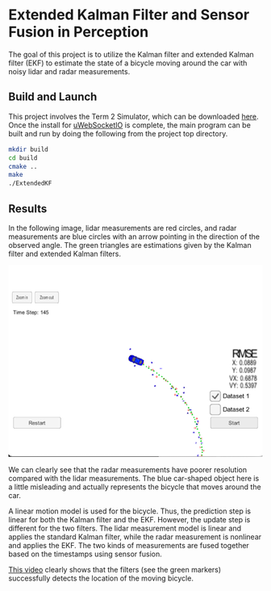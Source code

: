 # Extended Kalman Filter and Sensor Fusion in Perception

The goal of this project is to utilize the Kalman filter and extended Kalman filter (EKF) to estimate the state of a bicycle moving around the car with noisy lidar and radar measurements.

## Build and Launch

This project involves the Term 2 Simulator, which can be downloaded [here](https://github.com/udacity/self-driving-car-sim/releases). Once the install for [uWebSocketIO](https://github.com/uWebSockets/uWebSockets) is complete, the main program can be built and run by doing the following from the project top directory.

```sh
mkdir build
cd build
cmake ..
make
./ExtendedKF
```

## Results

In the following image, lidar measurements are red circles, and radar measurements are blue circles with an arrow pointing in the direction of the observed angle. The green triangles are estimations given by the Kalman filter and extended Kalman filters. 

![](image_kalman_filter_perception/result.png)

We can clearly see that the radar measurements have poorer resolution compared with the lidar measurements. The blue car-shaped object here is a little misleading and actually represents the bicycle that moves around the car.

A linear motion model is used for the bicycle. Thus, the prediction step is linear for both the Kalman filter and the EKF. However, the update step is different for the two filters. The lidar measurement model is linear and applies the standard Kalman filter, while the radar measurement is nonlinear and applies the EKF. The two kinds of measurements are fused together based on the timestamps using sensor fusion.

[This video](https://youtu.be/E2RPJFtib5Q) clearly shows that the filters (see the green markers) successfully detects the location of the moving bicycle.





